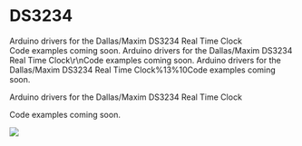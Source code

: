 DS3234
======

Arduino drivers for the Dallas/Maxim DS3234 Real Time Clock<br />Code examples coming soon.
Arduino drivers for the Dallas/Maxim DS3234 Real Time Clock\r\nCode examples coming soon.
Arduino drivers for the Dallas/Maxim DS3234 Real Time Clock%13%10Code examples coming soon.
<p>Arduino drivers for the Dallas/Maxim DS3234 Real Time Clock</p><p>Code examples coming soon.</p>

<img src="https://camo.githubusercontent.com/6f05600c6339b9706a75c3155b06915b74f09b61/687474703a2f2f7777772e686f62627974656e742e636f6d2f6f746865722f66696c65732f31303136302d30332e6a7067" />

